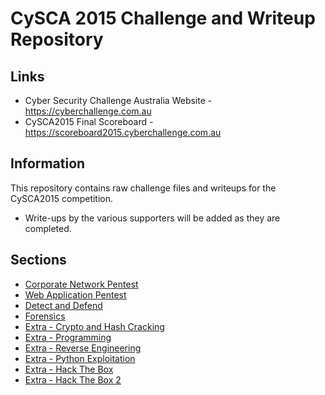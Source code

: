 CySCA 2015 Challenge and Writeup Repository
===========================================

Links
------
* Cyber Security Challenge Australia Website - https://cyberchallenge.com.au
* CySCA2015 Final Scoreboard - https://scoreboard2015.cyberchallenge.com.au

Information
-----------
This repository contains raw challenge files and writeups for the CySCA2015 competition.

* Write-ups by the various supporters will be added as they are completed.

Sections
--------
* [Corporate Network Pentest](corporate_network_pentest/README.md)
* [Web Application Pentest](web_application_pentest/README.md)
* [Detect and Defend](detect_and_defend/README.md)
* [Forensics](forensics/README.md)
* [Extra - Crypto and Hash Cracking](crypto_and_hash_cracking/README.md)
* [Extra - Programming](programming/README.md)
* [Extra - Reverse Engineering](reverse_engineering/README.md)
* [Extra - Python Exploitation](python_exploitation/README.md)
* [Extra - Hack The Box](hackthebox1/README.md)
* [Extra - Hack The Box 2](hackthebox2/README.md)
